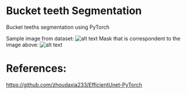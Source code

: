 # Bucket teeth Segmentation
Bucket teeths segmentation using PyTorch

Sample image from dataset:
![alt text](https://github.com/fano2458/bucket-teeth-segmentation/releases/download/data/Image0001.jpg?raw=true)
Mask that is correspondent to the image above:
![alt text](https://github.com/fano2458/bucket-teeth-segmentation/releases/download/data/Image0001.png?raw=true)

# References:
https://github.com/zhoudaxia233/EfficientUnet-PyTorch
